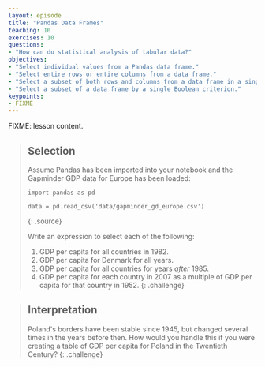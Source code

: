```yaml
---
layout: episode
title: "Pandas Data Frames"
teaching: 10
exercises: 10
questions:
- "How can do statistical analysis of tabular data?"
objectives:
- "Select individual values from a Pandas data frame."
- "Select entire rows or entire columns from a data frame."
- "Select a subset of both rows and columns from a data frame in a single operation."
- "Select a subset of a data frame by a single Boolean criterion."
keypoints:
- FIXME
---
```

FIXME: lesson content.

> ## Selection
> 
> Assume Pandas has been imported into your notebook
> and the Gapminder GDP data for Europe has been loaded:
> 
> ~~~
> import pandas as pd
> 
> data = pd.read_csv('data/gapminder_gd_europe.csv')
> ~~~
> {: .source}
> 
> Write an expression to select each of the following:
> 
> 1. GDP per capita for all countries in 1982.
> 2. GDP per capita for Denmark for all years.
> 3. GDP per capita for all countries for years *after* 1985.
> 4. GDP per capita for each country in 2007 as a multiple of GDP per capita for that country in 1952.
{: .challenge}

> ## Interpretation
> 
> Poland's borders have been stable since 1945,
> but changed several times in the years before then.
> How would you handle this
> if you were creating a table of GDP per capita for Poland in the Twentieth Century?
{: .challenge}
